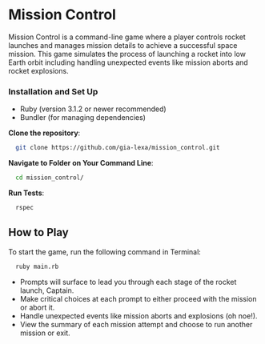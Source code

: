 # Mission Control

Mission Control is a command-line game where a player controls rocket launches
and manages mission details to achieve a successful space mission.
This game simulates the process of launching a rocket into low Earth orbit
including handling unexpected events like mission aborts and rocket explosions.


### Installation and Set Up

- Ruby (version 3.1.2 or newer recommended)
- Bundler (for managing dependencies)

**Clone the repository**:
  ```bash
    git clone https://github.com/gia-lexa/mission_control.git
  ```

**Navigate to Folder on Your Command Line**:
  ```bash
    cd mission_control/
  ```

**Run Tests**:
  ```bash
    rspec
  ```


## How to Play

To start the game, run the following command in Terminal:
```bash
  ruby main.rb
```

- Prompts will surface to lead you through each stage of the rocket launch, Captain.
- Make critical choices at each prompt to either proceed with the mission or abort it.
- Handle unexpected events like mission aborts and explosions (oh noe!).
- View the summary of each mission attempt and choose to run another mission or exit.
